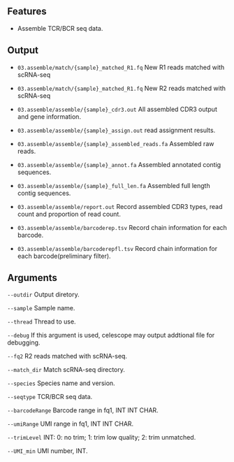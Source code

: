 ## Features

- Assemble TCR/BCR seq data.

## Output
- `03.assemble/match/{sample}_matched_R1.fq` New R1 reads matched with scRNA-seq
- `03.assemble/match/{sample}_matched_R1.fq` New R2 reads matched with scRNA-seq

- `03.assemble/assemble/{sample}_cdr3.out` All assembled CDR3 output and gene information.
- `03.assemble/assemble/{sample}_assign.out` read assignment results.
- `03.assemble/assemble/{sample}_assembled_reads.fa` Assembled raw reads.
- `03.assemble/assemble/{sample}_annot.fa` Assembled annotated contig sequences.
- `03.assemble/assemble/{sample}_full_len.fa` Assembled full length contig sequences.
- `03.assemble/assemble/report.out` Record assembled CDR3 types, read count and proportion of read count.
- `03.assemble/assemble/barcoderep.tsv` Record chain information for each barcode.
- `03.assemble/assemble/barcoderepfl.tsv` Record chain information for each barcode(preliminary filter).
## Arguments
`--outdir` Output diretory.

`--sample` Sample name.

`--thread` Thread to use.

`--debug` If this argument is used, celescope may output addtional file for debugging.

`--fq2` R2 reads matched with scRNA-seq.

`--match_dir` Match scRNA-seq directory.

`--species` Species name and version.

`--seqtype` TCR/BCR seq data.

`--barcodeRange` Barcode range in fq1, INT INT CHAR.

`--umiRange` UMI range in fq1, INT INT CHAR.

`--trimLevel` INT: 0: no trim; 1: trim low quality; 2: trim unmatched.

`--UMI_min` UMI number, INT.

